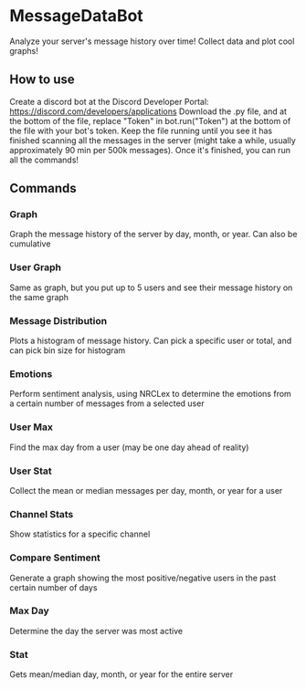 # MessageDataBot
Analyze your server's message history over time! Collect data and plot cool graphs!

## How to use
Create a discord bot at the Discord Developer Portal: https://discord.com/developers/applications
Download the .py file, and at the bottom of the file, replace "Token" in bot.run("Token") at the bottom of the file with your bot's token. Keep the file running until you see it has finished scanning all the messages in the server (might take a while, usually approximately 90 min per 500k messages). Once it's finished, you can run all the commands!

## Commands
### Graph
Graph the message history of the server by day, month, or year. Can also be cumulative

### User Graph
Same as graph, but you put up to 5 users and see their message history on the same graph

### Message Distribution
Plots a histogram of message history. Can pick a specific user or total, and can pick bin size for histogram

### Emotions
Perform sentiment analysis, using NRCLex to determine the emotions from a certain number of messages from a selected user

### User Max
Find the max day from a user (may be one day ahead of reality)

### User Stat
Collect the mean or median messages per day, month, or year for a user

### Channel Stats
Show statistics for a specific channel 

### Compare Sentiment
Generate a graph showing the most positive/negative users in the past certain number of days

### Max Day
Determine the day the server was most active

### Stat
Gets mean/median day, month, or year for the entire server
